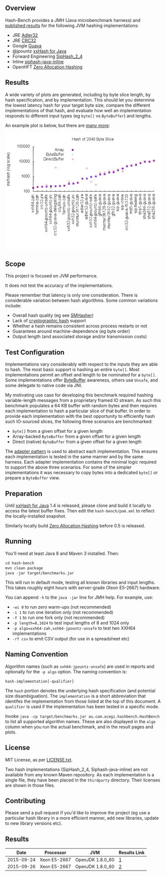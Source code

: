 ## Overview
Hash-Bench provides a JMH (Java microbenchmark harness) and
[published results](results/2/README.md) for the following JVM hashing implementations:

* JRE [Adler32](https://docs.oracle.com/javase/8/docs/api/java/util/zip/Adler32.html)
* JRE [CRC32](https://docs.oracle.com/javase/8/docs/api/java/util/zip/CRC32.html)
* Google [Guava](https://github.com/google/guava/wiki/HashingExplained)
* @jpountz [xxHash for Java](https://github.com/jpountz/lz4-java)
* Forward Engineering [SipHash_2_4](http://www.forward.com.au/pfod/SipHashJavaLibrary/index.html)
* Inline [siphash-java-inline](https://github.com/nahi/siphash-java-inline)
* OpenHFT [Zero Allocation Hashing](https://github.com/OpenHFT/Zero-Allocation-Hashing)

## Results
A wide variety of plots are generated, including by byte slice length,
by hash specification, and by implementation. This should let you determine the
lowest latency hash for your target byte size, compare the different
implementations of that hash, and evaluate how well an implementation responds
to different input types (eg ``byte[]`` vs ``ByteBuffer``) and lengths.

An example plot is below, but there are [many more](results/2/README.md):

![Results](results/2/2048.png)

## Scope
This project is focused on JVM performance.

It does not test the accuracy of the implementations.

Please remember that latency is only one consideration. There is considerable
variation between hash algorithms. Some common variations include:

* Overall hash quality (eg see [SMHasher](http://code.google.com/p/smhasher/))
* Lack of [cryptographic hash](https://en.wikipedia.org/wiki/Cryptographic_hash_function) support
* Whether a hash remains consistent across process restarts or not
* Guarantees around machine-dependence (eg byte order)
* Output length (and associated storage and/or transmission costs)

## Test Configuration
Implementations vary considerably with respect to the inputs they are able to
hash. The most basic support is hashing an entire ``byte[]``. Most
implementations permit an offset and length to be nominated for a ``byte[]``.
Some implementations offer
[ByteBuffer](http://docs.oracle.com/javase/8/docs/api/java/nio/ByteBuffer.html)
awareness, others use ``Unsafe``, and some delegate to native code via JNI.

My motivating use case for developing this benchmark required hashing
variable-length messages from a proprietary framed IO stream. As such this
benchmark populates a 64 KB buffer with random bytes and then requires each
implementation to hash a particular slice of that buffer. In order to provide
each implementation with the best opportunity to efficiently hash such
IO-sourced slices, the following three scenarios are benchmarked:

* ``byte[]`` from a given offset for a given length
* Array-backed ``ByteBuffer`` from a given offset for a given length
* Direct (native) ``ByteBuffer`` from a given offset for a given length

The [adapter pattern](https://en.wikipedia.org/wiki/Adapter_pattern) is used to
abstract each implementation. This ensures each implementation is tested in the
same manner and by the same harness. Each adapter implementation contains the
minimal logic required to support the above three scenarios. For some of the
simpler implementations it was necessary to copy bytes into a dedicated
``byte[]`` or prepare a ``ByteBuffer`` view.

## Preparation
Until [xxHash for Java](https://github.com/jpountz/lz4-java) 1.4 is released,
please clone and build it locally to access the latest buffer fixes. Then
edit the ``hash-bench/pom.xml`` to reflect the locally-installed snapshot.

Similarly locally build [Zero Allocation Hashing](https://github.com/OpenHFT/Zero-Allocation-Hashing)
before 0.5 is released.

## Running
You'll need at least Java 8 and Maven 3 installed. Then:

    cd hash-bench
    mvn clean package
    java -jar target/benchmarks.jar

This will run in default mode, testing all known libraries and input lengths.
This takes roughly eight hours with server-grade (Xeon E5-2667) hardware.

You can append ``-h`` to the ``java -jar`` line for JMH help. For example, use:

  * ``-wi 0`` to run zero warm-ups (not recommended)
  * ``-i 1`` to run one iteration only (not recommended)
  * ``-f 1`` to run one fork only (not recommended)
  * ``-p length=8,1024`` to test input lengths of 8 and 1024 only
  * ``-p algo=xxh64-zah,xxh64-jpountz-unsafe`` to test two XXH64 implementations
  * ``-rf csv`` to emit CSV output (for use in a spreadsheet etc)

## Naming Convention
Algorithm names (such as ``xxh64-jpountz-unsafe``) are used in reports and
optionally for the ``-p algo`` option. The naming convention is:

    hash-implementation[-qualifier]

The ``hash`` portion denotes the underlying hash specification (and potential
size disambiguation). The ``implementation`` is a short abbreviation that
identifes the implementation from those listed at the top of this document. A
``qualifier`` is used if the implementation has been tested in a specific mode.

Invoke ``java -cp target/benchmarks.jar au.com.acegi.hashbench.HashBench`` to
list all supported algorithm names. These are also displayed in the ``algo``
column when you run the actual benchmark, and in the result pages and plots.

## License
MIT License, as per [LICENSE.txt](LICENSE.txt).

Two hash implementations (SipHash_2_4, Siphash-java-inline) are not available
from any known Maven repository. As each implementation is a single file, they
have been placed in the ``thirdparty`` directory. Their licenses are shown
in those files.

## Contributing
Please send a pull request if you'd like to improve the project (eg use a
particular hash library in a more efficient manner, add new libraries, update
to new library versions etc).

## Results
| Date       | Processor     | JVM              | Results Link             |
| ---------- | ------------- | ---------------- | ------------------------ |
| 2015-09-24 | Xeon E5-2667  | OpenJDK 1.8.0_60 | [1](results/1/README.md) |
| 2015-09-26 | Xeon E5-2667  | OpenJDK 1.8.0_60 | [2](results/2/README.md) |
